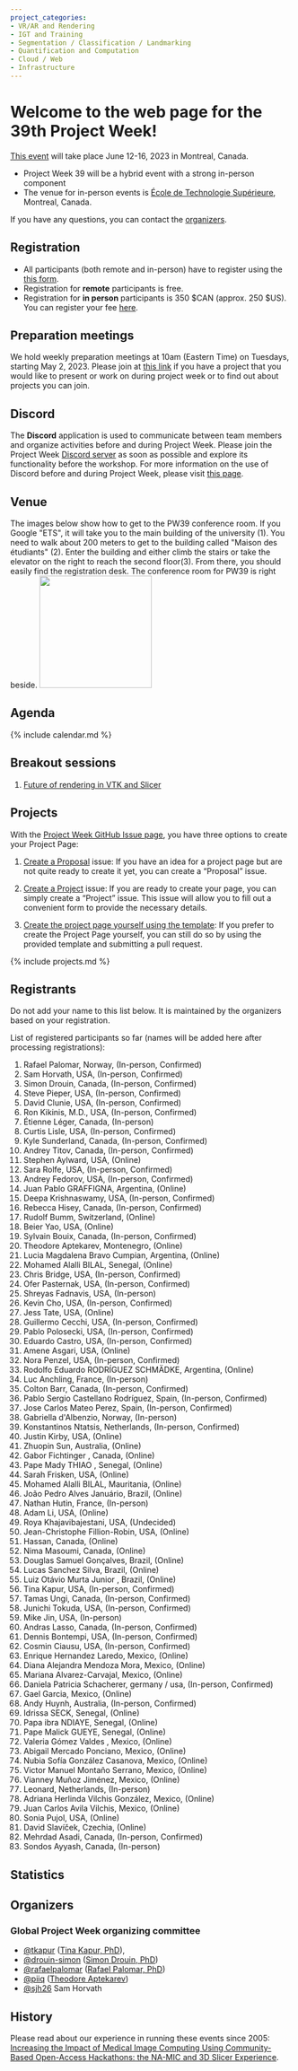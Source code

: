 ```yaml
---
project_categories:
- VR/AR and Rendering
- IGT and Training
- Segmentation / Classification / Landmarking
- Quantification and Computation
- Cloud / Web
- Infrastructure
---
```


# Welcome to the web page for the 39th Project Week!

[This event](https://projectweek.na-mic.org/PW39_2023_Montreal/Readme.html) will take place June 12-16, 2023 in Montreal, Canada.

* Project Week 39 will be a hybrid event with a strong in-person component
* The venue for in-person events is [École de Technologie Supérieure](https://www.etsmtl.ca/), Montreal, Canada.

If you have any questions, you can contact the [organizers](#organizers).

## Registration
* All participants (both remote and in-person) have to register using the [this form](https://docs.google.com/forms/d/e/1FAIpQLSe9dyTCW8Y-RWHEvBUTUXTpbP8Nd9KvUUFpoItuy9_fYKYRfw/viewform).
* Registration for **remote** participants is free.
* Registration for **in person** participants is 350 $CAN (approx. 250 $US). You can register your fee [here](https://www.eventbrite.ca/e/na-mic-project-week-39-tickets-593226786287).

## Preparation meetings
We hold weekly preparation meetings at 10am (Eastern Time) on Tuesdays, starting May 2, 2023. Please join at [this link](https://etsmtl.zoom.us/j/88039770641?pwd=L3JnRFAvRjQ2OEk1UWt1N2VMWDZZZz09) if you have a project that you would like to present or work on during project week or to find out about projects you can join.

## Discord
The **Discord** application is used to communicate between team members and organize activities before and during Project Week. Please join the Project Week [Discord server](https://discord.gg/yQsNVdVpS3) as soon as possible and explore its functionality before the workshop. For more information on the use of Discord before and during Project Week, please visit [this page](../common/Discord.md).

## Venue
The images below show how to get to the PW39 conference room. If you Google "ETS", it will take you to the main building of the university (1). You need to walk about 200 meters to get to the building called "Maison des étudiants" (2). Enter the building and either climb the stairs or take the elevator on the right to reach the second floor(3). From there, you should easily find the registration desk. The conference room for PW39 is right beside.
<img src="images/PW39-venue.png" height="200">

##  Agenda

{% include calendar.md %}

## Breakout sessions
1. [Future of rendering in VTK and Slicer](BreakoutSessions/RenderingBreakout/Readme.md)

## Projects

With the [Project Week GitHub Issue page](https://github.com/NA-MIC/ProjectWeek/issues/new/choose), you have three options to create your Project Page:

1.    [Create a Proposal](https://github.com/NA-MIC/ProjectWeek/issues/new?assignees=drouin-simon%2Cpiiq%2Crafaelpalomar%2Csjh26%2Ctkapur&labels=proposal%2Cevent%3APW39_2023_Montreal&projects=&template=proposal.yml&title=Proposal%3A+) issue: If you have an idea for a project page but are not quite ready to create it yet, you can create a “Proposal” issue.

2.    [Create a Project](https://github.com/NA-MIC/ProjectWeek/issues/new?assignees=drouin-simon%2Cpiiq%2Crafaelpalomar%2Csjh26%2Ctkapur&labels=project%2Cevent%3APW39_2023_Montreal&projects=&template=project.yml&title=Project%3A+) issue: If you are ready to create your page, you can simply create a “Project” issue. This issue will allow you to fill out a convenient form to provide the necessary details.

3.    [Create the project page yourself using the template](Projects/Readme.md): If you prefer to create the Project Page yourself, you can still do so by using the provided template and submitting a pull request.

{% include projects.md %}

## Registrants

Do not add your name to this list below. It is maintained by the organizers based on your registration. <!-- Register [here](https://forms.gle/sh9jGJLJdBm4us3E7) -->

List of registered participants so far (names will be added here after processing registrations):

<!-- Participants list is updated programmatically, please don't remove the comments -->
<!-- Participants list start -->

1. Rafael Palomar, Norway, (In-person, Confirmed)
1. Sam Horvath, USA, (In-person, Confirmed)
1. Simon Drouin, Canada, (In-person, Confirmed)
1. Steve Pieper, USA, (In-person, Confirmed)
1. David Clunie, USA, (In-person, Confirmed)
1. Ron Kikinis, M.D., USA, (In-person, Confirmed)
1. Étienne Léger, Canada, (In-person)
1. Curtis Lisle, USA, (In-person, Confirmed)
1. Kyle Sunderland, Canada, (In-person, Confirmed)
1. Andrey Titov, Canada, (In-person, Confirmed)
1. Stephen Aylward, USA, (Online)
1. Sara Rolfe, USA, (In-person, Confirmed)
1. Andrey Fedorov, USA, (In-person, Confirmed)
1. Juan Pablo GRAFFIGNA, Argentina, (Online)
1. Deepa Krishnaswamy, USA, (In-person, Confirmed)
1. Rebecca Hisey, Canada, (In-person, Confirmed)
1. Rudolf Bumm, Switzerland, (Online)
1. Beier Yao, USA, (Online)
1. Sylvain Bouix, Canada, (In-person, Confirmed)
1. Theodore Aptekarev, Montenegro, (Online)
1. Lucia Magdalena Bravo Cumpian, Argentina, (Online)
1. Mohamed Alalli BILAL, Senegal, (Online)
1. Chris Bridge, USA, (In-person, Confirmed)
1. Ofer Pasternak, USA, (In-person, Confirmed)
1. Shreyas Fadnavis, USA, (In-person)
1. Kevin Cho, USA, (In-person, Confirmed)
1. Jess Tate, USA, (Online)
1. Guillermo Cecchi, USA, (In-person, Confirmed)
1. Pablo Polosecki, USA, (In-person, Confirmed)
1. Eduardo Castro, USA, (In-person, Confirmed)
1. Amene Asgari, USA, (Online)
1. Nora Penzel, USA, (In-person, Confirmed)
1. Rodolfo Eduardo RODRÍGUEZ SCHMÄDKE, Argentina, (Online)
1. Luc Anchling, France, (In-person)
1. Colton Barr, Canada, (In-person, Confirmed)
1. Pablo Sergio Castellano Rodríguez, Spain, (In-person, Confirmed)
1. Jose Carlos Mateo Perez, Spain, (In-person, Confirmed)
1. Gabriella d'Albenzio, Norway, (In-person)
1. Konstantinos Ntatsis, Netherlands, (In-person, Confirmed)
1. Justin Kirby, USA, (Online)
1. Zhuopin Sun, Australia, (Online)
1. Gabor Fichtinger , Canada, (Online)
1. Pape Mady THIAO , Senegal, (Online)
1. Sarah Frisken, USA, (Online)
1. Mohamed Alalli BILAL, Mauritania, (Online)
1. João Pedro Alves Januário, Brazil, (Online)
1. Nathan Hutin, France, (In-person)
1. Adam Li, USA, (Online)
1. Roya Khajavibajestani, USA, (Undecided)
1. Jean-Christophe Fillion-Robin, USA, (Online)
1. Hassan, Canada, (Online)
1. Nima Masoumi, Canada, (Online)
1. Douglas Samuel Gonçalves, Brazil, (Online)
1. Lucas Sanchez Silva, Brazil, (Online)
1. Luiz Otávio Murta Junior , Brazil, (Online)
1. Tina Kapur, USA, (In-person, Confirmed)
1. Tamas Ungi, Canada, (In-person, Confirmed)
1. Junichi Tokuda, USA, (In-person, Confirmed)
1. Mike Jin, USA, (In-person)
1. Andras Lasso, Canada, (In-person, Confirmed)
1. Dennis Bontempi, USA, (In-person, Confirmed)
1. Cosmin Ciausu, USA, (In-person, Confirmed)
1. Enrique Hernandez Laredo, Mexico, (Online)
1. Diana Alejandra Mendoza Mora, Mexico, (Online)
1. Mariana Alvarez-Carvajal, Mexico, (Online)
1. Daniela Patricia Schacherer, germany / usa, (In-person, Confirmed)
1. Gael Garcia, Mexico, (Online)
1. Andy Huynh, Australia, (In-person, Confirmed)
1. Idrissa SECK, Senegal, (Online)
1. Papa ibra NDIAYE, Senegal, (Online)
1. Pape Malick GUEYE, Senegal, (Online)
1. Valeria Gómez Valdes , Mexico, (Online)
1. Abigail Mercado Ponciano, Mexico, (Online)
1. Nubia Sofía González Casanova, Mexico, (Online)
1. Victor Manuel Montaño Serrano, Mexico, (Online)
1. Vianney Muñoz Jiménez, Mexico, (Online)
1. Leonard, Netherlands, (In-person)
1. Adriana Herlinda Vilchis González, Mexico, (Online)
1. Juan Carlos Avila Vilchis, Mexico, (Online)
1. Sonia Pujol, USA, (Online)
1. David Slavíček, Czechia, (Online)
1. Mehrdad Asadi, Canada, (In-person, Confirmed)
1. Sondos Ayyash, Canada, (In-person)

<!-- Participants list end -->

## Statistics

<!-- <img alt="Participation statistics" src="statistics.svg" width="500"/> -->

## Organizers

### Global Project Week organizing committee
* [@tkapur](https://github.com/tkapur) ([Tina Kapur, PhD](http://www.spl.harvard.edu/pages/People/tkapur)),
* [@drouin-simon](https://github.com/drouin-simon) ([Simon Drouin, PhD](https://drouin-simon.github.io/ETS-web//))
* [@rafaelpalomar](https://github.com/rafaelpalomar) ([Rafael Palomar, PhD](https://www.ntnu.edu/employees/rafaelp))
* [@piiq](https://github.com/piiq) ([Theodore Aptekarev](https://discourse.slicer.org/u/pll_llq))
* [@sjh26](https://github.com/sjh26) Sam Horvath

## History
Please read about our experience in running these events since 2005: [Increasing the Impact of Medical Image Computing Using
Community-Based Open-Access Hackathons: the NA-MIC and 3D Slicer Experience](http://perk.cs.queensu.ca/sites/perkd7.cs.queensu.ca/files/Kapur2016.pdf).
